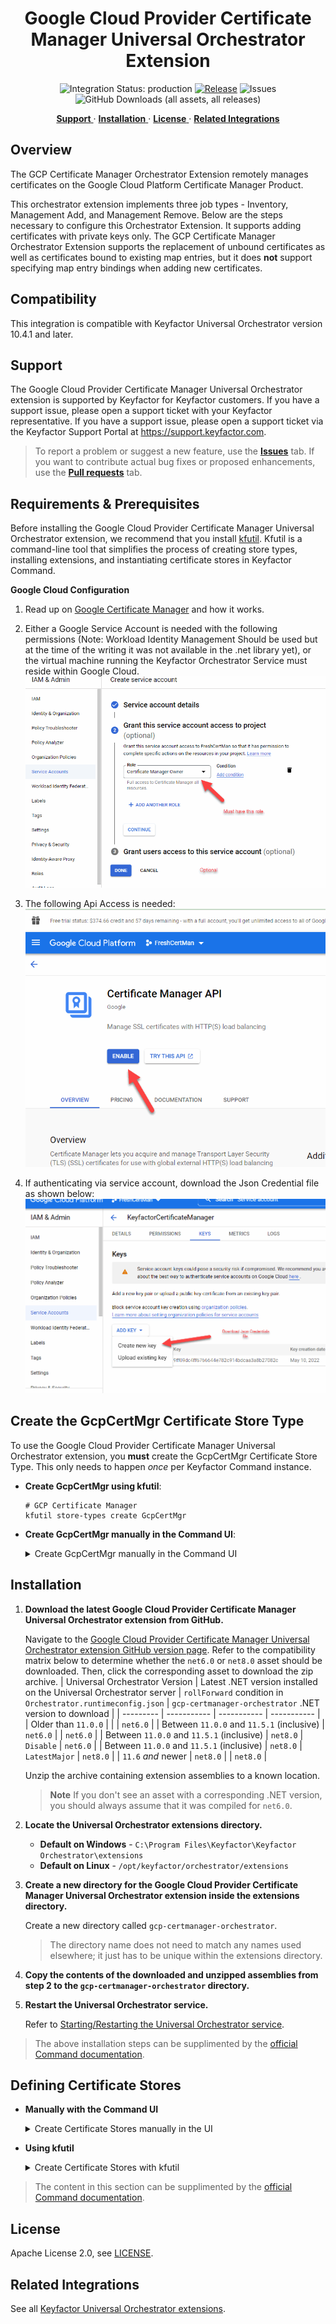 <h1 align="center" style="border-bottom: none">
    Google Cloud Provider Certificate Manager Universal Orchestrator Extension
</h1>

<p align="center">
  <!-- Badges -->
<img src="https://img.shields.io/badge/integration_status-production-3D1973?style=flat-square" alt="Integration Status: production" />
<a href="https://github.com/Keyfactor/gcp-certmanager-orchestrator/releases"><img src="https://img.shields.io/github/v/release/Keyfactor/gcp-certmanager-orchestrator?style=flat-square" alt="Release" /></a>
<img src="https://img.shields.io/github/issues/Keyfactor/gcp-certmanager-orchestrator?style=flat-square" alt="Issues" />
<img src="https://img.shields.io/github/downloads/Keyfactor/gcp-certmanager-orchestrator/total?style=flat-square&label=downloads&color=28B905" alt="GitHub Downloads (all assets, all releases)" />
</p>

<p align="center">
  <!-- TOC -->
  <a href="#support">
    <b>Support</b>
  </a>
  ·
  <a href="#installation">
    <b>Installation</b>
  </a>
  ·
  <a href="#license">
    <b>License</b>
  </a>
  ·
  <a href="https://github.com/orgs/Keyfactor/repositories?q=orchestrator">
    <b>Related Integrations</b>
  </a>
</p>

## Overview

The GCP Certificate Manager Orchestrator Extension remotely manages certificates on the Google Cloud Platform Certificate Manager Product.

This orchestrator extension implements three job types - Inventory, Management Add, and Management Remove. Below are the steps necessary to configure this Orchestrator Extension.  It supports adding certificates with private keys only.  The GCP Certificate Manager Orchestrator Extension supports the replacement of unbound certificates as well as certificates bound to existing map entries, but it does **not** support specifying map entry bindings when adding new certificates.



## Compatibility

This integration is compatible with Keyfactor Universal Orchestrator version 10.4.1 and later.

## Support
The Google Cloud Provider Certificate Manager Universal Orchestrator extension is supported by Keyfactor for Keyfactor customers. If you have a support issue, please open a support ticket with your Keyfactor representative. If you have a support issue, please open a support ticket via the Keyfactor Support Portal at https://support.keyfactor.com. 
 
> To report a problem or suggest a new feature, use the **[Issues](../../issues)** tab. If you want to contribute actual bug fixes or proposed enhancements, use the **[Pull requests](../../pulls)** tab.

## Requirements & Prerequisites

Before installing the Google Cloud Provider Certificate Manager Universal Orchestrator extension, we recommend that you install [kfutil](https://github.com/Keyfactor/kfutil). Kfutil is a command-line tool that simplifies the process of creating store types, installing extensions, and instantiating certificate stores in Keyfactor Command.


**Google Cloud Configuration**

1. Read up on [Google Certificate Manager](https://cloud.google.com/certificate-manager/docs) and how it works.

2. Either a Google Service Account is needed with the following permissions (Note: Workload Identity Management Should be used but at the time of the writing it was not available in the .net library yet), or the virtual machine running the Keyfactor Orchestrator Service must reside within Google Cloud.
![](docsource/images/ServiceAccountSettings.gif)

3. The following Api Access is needed:
![](docsource/images/ApiAccessNeeded.gif)

4. If authenticating via service account, download the Json Credential file as shown below:
![](docsource/images/GoogleKeyJsonDownload.gif)


## Create the GcpCertMgr Certificate Store Type

To use the Google Cloud Provider Certificate Manager Universal Orchestrator extension, you **must** create the GcpCertMgr Certificate Store Type. This only needs to happen _once_ per Keyfactor Command instance.



* **Create GcpCertMgr using kfutil**:

    ```shell
    # GCP Certificate Manager
    kfutil store-types create GcpCertMgr
    ```

* **Create GcpCertMgr manually in the Command UI**:
    <details><summary>Create GcpCertMgr manually in the Command UI</summary>

    Create a store type called `GcpCertMgr` with the attributes in the tables below:

    #### Basic Tab
    | Attribute | Value | Description |
    | --------- | ----- | ----- |
    | Name | GCP Certificate Manager | Display name for the store type (may be customized) |
    | Short Name | GcpCertMgr | Short display name for the store type |
    | Capability | GcpCertMgr | Store type name orchestrator will register with. Check the box to allow entry of value |
    | Supports Add | ✅ Checked | Check the box. Indicates that the Store Type supports Management Add |
    | Supports Remove | ✅ Checked | Check the box. Indicates that the Store Type supports Management Remove |
    | Supports Discovery | ✅ Checked | Check the box. Indicates that the Store Type supports Discovery |
    | Supports Reenrollment | 🔲 Unchecked |  Indicates that the Store Type supports Reenrollment |
    | Supports Create | ✅ Checked | Check the box. Indicates that the Store Type supports store creation |
    | Needs Server | 🔲 Unchecked | Determines if a target server name is required when creating store |
    | Blueprint Allowed | 🔲 Unchecked | Determines if store type may be included in an Orchestrator blueprint |
    | Uses PowerShell | 🔲 Unchecked | Determines if underlying implementation is PowerShell |
    | Requires Store Password | 🔲 Unchecked | Enables users to optionally specify a store password when defining a Certificate Store. |
    | Supports Entry Password | 🔲 Unchecked | Determines if an individual entry within a store can have a password. |

    The Basic tab should look like this:

    ![GcpCertMgr Basic Tab](docsource/images/GcpCertMgr-basic-store-type-dialog.png)

    #### Advanced Tab
    | Attribute | Value | Description |
    | --------- | ----- | ----- |
    | Supports Custom Alias | Required | Determines if an individual entry within a store can have a custom Alias. |
    | Private Key Handling | Required | This determines if Keyfactor can send the private key associated with a certificate to the store. Required because IIS certificates without private keys would be invalid. |
    | PFX Password Style | Default | 'Default' - PFX password is randomly generated, 'Custom' - PFX password may be specified when the enrollment job is created (Requires the Allow Custom Password application setting to be enabled.) |

    The Advanced tab should look like this:

    ![GcpCertMgr Advanced Tab](docsource/images/GcpCertMgr-advanced-store-type-dialog.png)

    #### Custom Fields Tab
    Custom fields operate at the certificate store level and are used to control how the orchestrator connects to the remote target server containing the certificate store to be managed. The following custom fields should be added to the store type:

    | Name | Display Name | Description | Type | Default Value/Options | Required |
    | ---- | ------------ | ---- | --------------------- | -------- | ----------- |
    | Location | Location | The GCP region used for this Certificate Manager instance.  **global** is the default but could be another region based on the project. | String | global | ✅ Checked |
    | ServiceAccountKey | Service Account Key File Path | The file name of the Google Cloud Service Account Key File installed in the same folder as the orchestrator extension. Empty if the orchestrator server resides in GCP and you are not using a service account key. | String |  | 🔲 Unchecked |

    The Custom Fields tab should look like this:

    ![GcpCertMgr Custom Fields Tab](docsource/images/GcpCertMgr-custom-fields-store-type-dialog.png)



    </details>

## Installation

1. **Download the latest Google Cloud Provider Certificate Manager Universal Orchestrator extension from GitHub.** 

    Navigate to the [Google Cloud Provider Certificate Manager Universal Orchestrator extension GitHub version page](https://github.com/Keyfactor/gcp-certmanager-orchestrator/releases/latest). Refer to the compatibility matrix below to determine whether the `net6.0` or `net8.0` asset should be downloaded. Then, click the corresponding asset to download the zip archive.
    | Universal Orchestrator Version | Latest .NET version installed on the Universal Orchestrator server | `rollForward` condition in `Orchestrator.runtimeconfig.json` | `gcp-certmanager-orchestrator` .NET version to download |
    | --------- | ----------- | ----------- | ----------- |
    | Older than `11.0.0` | | | `net6.0` |
    | Between `11.0.0` and `11.5.1` (inclusive) | `net6.0` | | `net6.0` | 
    | Between `11.0.0` and `11.5.1` (inclusive) | `net8.0` | `Disable` | `net6.0` | 
    | Between `11.0.0` and `11.5.1` (inclusive) | `net8.0` | `LatestMajor` | `net8.0` | 
    | `11.6` _and_ newer | `net8.0` | | `net8.0` |

    Unzip the archive containing extension assemblies to a known location.

    > **Note** If you don't see an asset with a corresponding .NET version, you should always assume that it was compiled for `net6.0`.

2. **Locate the Universal Orchestrator extensions directory.**

    * **Default on Windows** - `C:\Program Files\Keyfactor\Keyfactor Orchestrator\extensions`
    * **Default on Linux** - `/opt/keyfactor/orchestrator/extensions`
    
3. **Create a new directory for the Google Cloud Provider Certificate Manager Universal Orchestrator extension inside the extensions directory.**
        
    Create a new directory called `gcp-certmanager-orchestrator`.
    > The directory name does not need to match any names used elsewhere; it just has to be unique within the extensions directory.

4. **Copy the contents of the downloaded and unzipped assemblies from __step 2__ to the `gcp-certmanager-orchestrator` directory.**

5. **Restart the Universal Orchestrator service.**

    Refer to [Starting/Restarting the Universal Orchestrator service](https://software.keyfactor.com/Core-OnPrem/Current/Content/InstallingAgents/NetCoreOrchestrator/StarttheService.htm).



> The above installation steps can be supplimented by the [official Command documentation](https://software.keyfactor.com/Core-OnPrem/Current/Content/InstallingAgents/NetCoreOrchestrator/CustomExtensions.htm?Highlight=extensions).



## Defining Certificate Stores



* **Manually with the Command UI**

    <details><summary>Create Certificate Stores manually in the UI</summary>

    1. **Navigate to the _Certificate Stores_ page in Keyfactor Command.**

        Log into Keyfactor Command, toggle the _Locations_ dropdown, and click _Certificate Stores_.

    2. **Add a Certificate Store.**

        Click the Add button to add a new Certificate Store. Use the table below to populate the **Attributes** in the **Add** form.
        | Attribute | Description |
        | --------- | ----------- |
        | Category | Select "GCP Certificate Manager" or the customized certificate store name from the previous step. |
        | Container | Optional container to associate certificate store with. |
        | Client Machine | GCP Project ID for your account. |
        | Store Path | This is not used and should be defaulted to n/a per the certificate store type set up. |
        | Orchestrator | Select an approved orchestrator capable of managing `GcpCertMgr` certificates. Specifically, one with the `GcpCertMgr` capability. |
        | Location | The GCP region used for this Certificate Manager instance.  **global** is the default but could be another region based on the project. |
        | ServiceAccountKey | The file name of the Google Cloud Service Account Key File installed in the same folder as the orchestrator extension. Empty if the orchestrator server resides in GCP and you are not using a service account key. |


        

    </details>

* **Using kfutil**
    
    <details><summary>Create Certificate Stores with kfutil</summary>
    
    1. **Generate a CSV template for the GcpCertMgr certificate store**

        ```shell
        kfutil stores import generate-template --store-type-name GcpCertMgr --outpath GcpCertMgr.csv
        ```
    2. **Populate the generated CSV file**

        Open the CSV file, and reference the table below to populate parameters for each **Attribute**.
        | Attribute | Description |
        | --------- | ----------- |
        | Category | Select "GCP Certificate Manager" or the customized certificate store name from the previous step. |
        | Container | Optional container to associate certificate store with. |
        | Client Machine | GCP Project ID for your account. |
        | Store Path | This is not used and should be defaulted to n/a per the certificate store type set up. |
        | Orchestrator | Select an approved orchestrator capable of managing `GcpCertMgr` certificates. Specifically, one with the `GcpCertMgr` capability. |
        | Location | The GCP region used for this Certificate Manager instance.  **global** is the default but could be another region based on the project. |
        | ServiceAccountKey | The file name of the Google Cloud Service Account Key File installed in the same folder as the orchestrator extension. Empty if the orchestrator server resides in GCP and you are not using a service account key. |


        

    3. **Import the CSV file to create the certificate stores** 

        ```shell
        kfutil stores import csv --store-type-name GcpCertMgr --file GcpCertMgr.csv
        ```
    </details>

> The content in this section can be supplimented by the [official Command documentation](https://software.keyfactor.com/Core-OnPrem/Current/Content/ReferenceGuide/Certificate%20Stores.htm?Highlight=certificate%20store).





## License

Apache License 2.0, see [LICENSE](LICENSE).

## Related Integrations

See all [Keyfactor Universal Orchestrator extensions](https://github.com/orgs/Keyfactor/repositories?q=orchestrator).